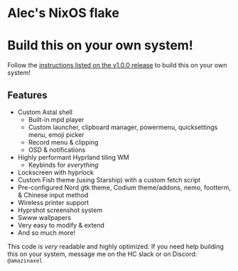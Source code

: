 # Alec's NixOS flake

# Build this on your own system!

Follow the [instructions listed on the v1.0.0 release](https://github.com/AmazinAxel/flake/releases/tag/v1.0.0) to build this on your own system!

## Features

- Custom Astal shell
  - Built-in mpd player
  - Custom launcher, clipboard manager, powermenu, quicksettings menu, emoji picker
  - Record menu & clipping
  - OSD & notifications
- Highly performant Hyprland tiling WM
  - Keybinds for *everything*
- Lockscreen with hyprlock
- Custom Fish theme (using Starship) with a custom fetch script
- Pre-configured Nord gtk theme, Codium theme/addons, nemo, footterm, & Chinese input method
- Wireless printer support
- Hyprshot screenshot system
- Swww wallpapers
- Very easy to modify & extend
- And so much more!

This code is *very* readable and highly optimized. If you need help building this on your system, message me on the HC slack or on Discord: `@amazinaxel`